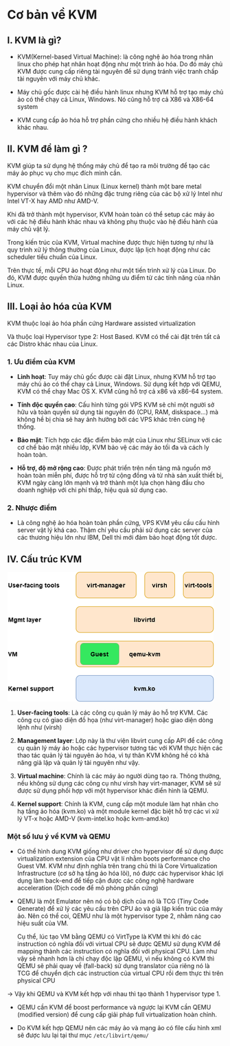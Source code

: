 # Cơ bản về KVM

## I. KVM là gì?
- KVM(Kernel-based Virtual Machine): là công nghệ ảo hóa trong nhân linux cho phép hạt nhân hoạt động như một trình ảo hóa. Do đó máy chủ KVM được cung cấp riêng tài nguyên để sử dụng tránh việc tranh chấp tài nguyên với máy chủ khác.

- Máy chủ gốc được cài hệ điều hành linux nhưng KVM hỗ trợ tạo máy chủ ảo có thể chạy cả Linux, Windows. Nó cũng hỗ trợ cả X86 và X86-64 system

- KVM cung cấp ảo hóa hỗ trợ phần cứng cho nhiều hệ điều hành khách khác nhau.

## II. KVM để làm gì ?
KVM giúp ta sử dụng hệ thống máy chủ để tạo ra môi trường để tạo các máy ảo phục vụ cho mục đích mình cần.

KVM chuyển đổi một nhân Linux (Linux kernel) thành một bare metal hypervisor và thêm vào đó những đặc trưng riêng của các bộ xử lý Intel như Intel VT-X hay AMD như AMD-V.

Khi đã trở thành một hypervisor, KVM hoàn toàn có thể setup các máy ảo với các hệ điều hành khác nhau và không phụ thuộc vào hệ điều hành của máy chủ vật lý.

Trong kiến trúc của KVM, Virtual machine được thực hiện tương tự như là quy trình xử lý thông thường của Linux, được lập lịch hoạt động như các scheduler tiểu chuẩn của Linux.

Trên thực tế, mỗi CPU ảo hoạt động như một tiến trình xử lý của Linux. Do đó, KVM được quyền thừa hưởng những ưu điểm từ các tính năng của nhân Linux.

## III. Loại ảo hóa của KVM
KVM thuộc loại ảo hóa phần cứng Hardware assisted virtualization

Và thuộc loại Hypervisor type 2: Host Based. KVM có thể cài đặt trên tất cả các Distro khác nhau của Linux.

### 1. Ưu điểm của KVM
- **Linh hoạt**: Tuy máy chủ gốc được cài đặt Linux, nhưng KVM hỗ trợ tạo máy chủ ảo có thể chạy cả Linux, Windows. Sử dụng kết hợp với QEMU, KVM có thể chạy Mac OS X. KVM cũng hỗ trợ cả x86 và x86-64 system.

- **Tính độc quyền cao**: Cấu hình từng gói VPS KVM sẽ chỉ một người sở hữu và toàn quyền sử dụng tài nguyên đó (CPU, RAM, diskspace…) mà không hề bị chia sẻ hay ảnh hưởng bởi các VPS khác trên cùng hệ thống.

- **Bảo mật**: Tích hợp các đặc điểm bảo mật của Linux như SELinux với các cơ chế bảo mật nhiều lớp, KVM bảo vệ các máy ảo tối đa và cách ly hoàn toàn.

- **Hỗ trợ, độ mở rộng cao**: Được phát triển trên nền tảng mã nguồn mở hoàn toàn miễn phí, được hỗ trợ từ cộng đồng và từ nhà sản xuất thiết bị, KVM ngày càng lớn mạnh và trở thành một lựa chọn hàng đầu cho doanh nghiệp với chi phí thấp, hiệu quả sử dụng cao.

### 2. Nhược điểm
- Là công nghệ ảo hóa hoàn toàn phần cứng, VPS KVM yêu cầu cấu hình server vật lý khá cao. Thậm chí yêu cầu phải sử dụng các server của các thương hiệu lớn như IBM, Dell thì mới đảm bảo hoạt động tốt được.

## IV. Cấu trúc KVM

<img src = "..\Images\C.png">

1. **User-facing tools**: Là các công cụ quản lý máy ảo hỗ trợ KVM. Các công cụ có giao diện đồ họa (như virt-manager) hoặc giao diện dòng lệnh như (virsh)

2. **Management layer**: Lớp này là thư viện libvirt cung cấp API để các công cụ quản lý máy ảo hoặc các hypervisor tương tác với KVM thực hiện các thao tác quản lý tài nguyên ảo hóa, vì tự thân KVM không hề có khả năng giả lập và quản lý tài nguyên như vậy.

3. **Virtual machine**: Chính là các máy ảo người dùng tạo ra. Thông thường, nếu không sử dụng các công cụ như virsh hay virt-manager, KVM sẽ sử được sử dụng phối hợp với một hypervisor khác điển hình là QEMU.

4. **Kernel support**: Chính là KVM, cung cấp một module làm hạt nhân cho hạ tầng ảo hóa (kvm.ko) và một module kernel đặc biệt hỗ trợ các vi xử lý VT-x hoặc AMD-V (kvm-intel.ko hoặc kvm-amd.ko)


### Một số lưu ý về KVM và QEMU
- Có thể hình dung KVM giống như driver cho hypervisor để sử dụng được virtualization extension của CPU vật lí nhằm boots performance cho Guest VM. KVM như định nghĩa trên trang chủ thì là Core Virtualization Infrastructure (cơ sở hạ tầng ảo hóa lõi), nó được các hypervisor khác lợi dụng làm back-end để tiếp cận được các công nghệ hardware acceleration (Dịch code để mô phỏng phần cứng)

- QEMU là một Emulator nên nó có bộ dịch của nó là TCG (Tiny Code Generate) để xử lý các yêu cầu trên CPU ảo và giả lập kiến trúc của máy ảo. Nên có thể coi, QEMU như là một hypervisor type 2, nhằm nâng cao hiệu suất của VM. 
    
    Cụ thể, lúc tạo VM bằng QEMU có VirtType là KVM thì khi đó các instruction có nghĩa đối với virtual CPU sẽ được QEMU sử dụng KVM để mapping thành các instruction có nghĩa đối với physical CPU. Làm như vậy sẽ nhanh hơn là chỉ chạy độc lập QEMU, vì nếu không có KVM thì QEMU sẽ phải quay về (fall-back) sử dụng translator của riêng nó là TCG để chuyển dịch các instruction của virtual CPU rồi đem thực thi trên physical CPU

-> Vậy khi QEMU và KVM kết hợp với nhau thì tạo thành 1 hypervisor type 1.

- QEMU cần KVM để boost performance và ngược lại KVM cần QEMU (modified version) để cung cấp giải pháp full virtualization hoàn chỉnh.

- Do KVM kết hợp QEMU nên các máy ảo và mạng ảo có file cấu hình xml sẽ được lưu lại tại thư mục `/etc/libvirt/qemu/`